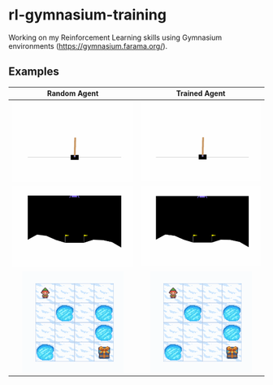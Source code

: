 # rl-gymnasium-training

Working on my Reinforcement Learning skills using Gymnasium environments (https://gymnasium.farama.org/).

## Examples

Random Agent             |  Trained Agent
:-----------------------:|:-----------------------:
![CartPole Random Agent](CartPole/Output/cart_pole_random_agent.gif) | ![CartPole Trained Agent](CartPole/Output/cart_pole_trained_agent.gif)
![Lunar Lander Random Agent](LunarLander/Output/lunar_lander_random_agent.gif) | ![Lunar Lander Trained Agent](LunarLander/Output/lunar_lander_trained_agent.gif)
![FrozenLake Random Agent](FrozenLake/Output/frozen_lake_random_agent.gif) | ![CartPole Trained Agent](FrozenLake/Output/frozen_lake_trained_agent.gif)
